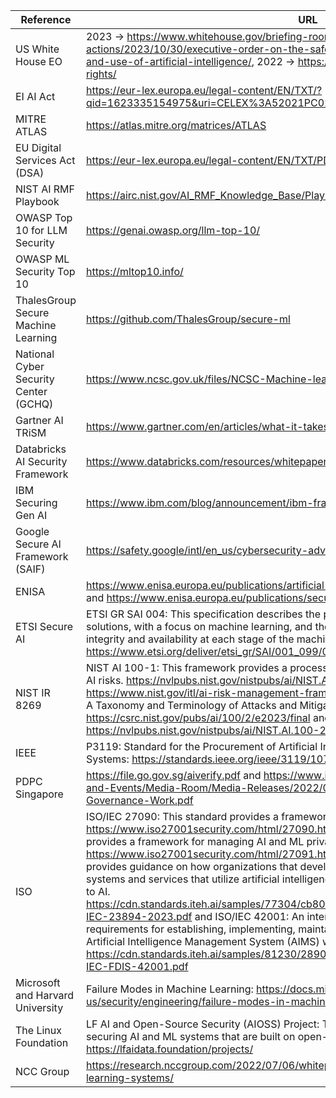 Reference | URL
--- | ---
US White House EO | 2023 → https://www.whitehouse.gov/briefing-room/presidential-actions/2023/10/30/executive-order-on-the-safe-secure-and-trustworthy-development-and-use-of-artificial-intelligence/, 2022 → https://www.whitehouse.gov/ostp/ai-bill-of-rights/
EI AI Act | https://eur-lex.europa.eu/legal-content/EN/TXT/?qid=1623335154975&uri=CELEX%3A52021PC0206
MITRE ATLAS | https://atlas.mitre.org/matrices/ATLAS
EU Digital Services Act (DSA) | https://eur-lex.europa.eu/legal-content/EN/TXT/PDF/?uri=CELEX:52020PC0825
NIST AI RMF Playbook | https://airc.nist.gov/AI_RMF_Knowledge_Base/Playbook
OWASP Top 10 for LLM Security | https://genai.owasp.org/llm-top-10/
OWASP ML Security Top 10 | https://mltop10.info/
ThalesGroup Secure Machine Learning | https://github.com/ThalesGroup/secure-ml
National Cyber Security Center (GCHQ) | https://www.ncsc.gov.uk/files/NCSC-Machine-learning-principles.pdf
Gartner AI TRiSM | https://www.gartner.com/en/articles/what-it-takes-to-make-ai-safe-and-effective
Databricks AI Security Framework | https://www.databricks.com/resources/whitepaper/databricks-ai-security-framework-dasf
IBM Securing Gen AI | https://www.ibm.com/blog/announcement/ibm-framework-for-securing-generative-ai/
Google Secure AI Framework (SAIF) | https://safety.google/intl/en_us/cybersecurity-advancements/saif/
ENISA | https://www.enisa.europa.eu/publications/artificial-intelligence-cybersecurity-challenges and https://www.enisa.europa.eu/publications/securing-machine-learning-algorithms
ETSI Secure AI | ETSI GR SAI 004: This specification describes the problem of securing AI-based systems and solutions, with a focus on machine learning, and the challenges relating to confidentiality, integrity and availability at each stage of the machine learning lifecycle. https://www.etsi.org/deliver/etsi_gr/SAI/001_099/004/01.01.01_60/gr_SAI004v010101p.pdf
NIST IR 8269 | NIST AI 100-1: This framework provides a process for identifying, assessing, and managing AI risks. https://nvlpubs.nist.gov/nistpubs/ai/NIST.AI.100-1.pdf and NIST AI RMF: https://www.nist.gov/itl/ai-risk-management-framework and Adversarial Machine Learning: A Taxonomy and Terminology of Attacks and Mitigations: https://csrc.nist.gov/pubs/ai/100/2/e2023/final and https://nvlpubs.nist.gov/nistpubs/ai/NIST.AI.100-2e2023.pdf
IEEE | P3119: Standard for the Procurement of Artificial Intelligence and Automated Decision Systems: https://standards.ieee.org/ieee/3119/10729/
PDPC Singapore | https://file.go.gov.sg/aiverify.pdf and https://www.imda.gov.sg/-/media/Imda/Files/News-and-Events/Media-Room/Media-Releases/2022/05/Annex-B---Background-on-SG-AI-Governance-Work.pdf
ISO | ISO/IEC 27090: This standard provides a framework for managing AI and ML security risks. https://www.iso27001security.com/html/27090.html and ISO/IEC 27091: This standard provides a framework for managing AI and ML privacy risks. https://www.iso27001security.com/html/27091.html and ISO/IEC 23894: This standard provides guidance on how organizations that develop, produce, deploy or use products, systems and services that utilize artificial intelligence (AI) can manage risk specifically related to AI. https://cdn.standards.iteh.ai/samples/77304/cb803ee4e9624430a5db177459158b24/ISO-IEC-23894-2023.pdf and ISO/IEC 42001: An international standard that specifies requirements for establishing, implementing, maintaining, and continually improving an Artificial Intelligence Management System (AIMS) within organizations. https://cdn.standards.iteh.ai/samples/81230/2890a4958ba9484ba795f02dbe7f5407/ISO-IEC-FDIS-42001.pdf
Microsoft and Harvard University | Failure Modes in Machine Learning: https://docs.microsoft.com/en-us/security/engineering/failure-modes-in-machine-learning
The Linux Foundation | LF AI and Open-Source Security (AIOSS) Project: This project is developing a framework for securing AI and ML systems that are built on open-source software. https://lfaidata.foundation/projects/
NCC Group | https://research.nccgroup.com/2022/07/06/whitepaper-practical-attacks-on-machine-learning-systems/